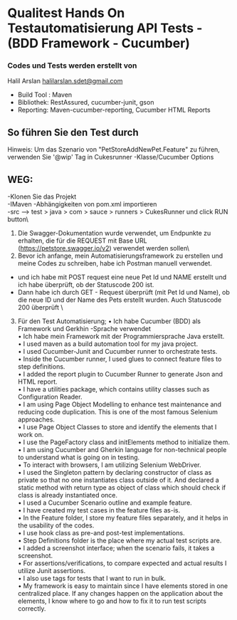 # Qualitest Hands On Testautomatisierung API Tests - (BDD Framework - Cucumber)


### Codes und Tests werden erstellt von 
Halil Arslan
halilarslan.sdet@gmail.com

- Build Tool : Maven
- Bibliothek: RestAssured, cucumber-junit, gson
- Reporting: Maven-cucumber-reporting, Cucumber HTML Reports

## So führen Sie den Test durch

Hinweis: Um das Szenario von "PetStoreAddNewPet.Feature" zu führen, verwenden Sie '@wip' Tag in Cukesrunner -Klasse/Cucumber Options

## WEG:
-Klonen Sie das Projekt\
-IMaven -Abhängigkeiten von pom.xml importieren\
-src --> test > java > com > sauce > runners > CukesRunner und click RUN button\

1. Die Swagger-Dokumentation wurde verwendet, um Endpunkte zu erhalten, die für die REQUEST mit Base URL (https://petstore.swagger.io/v2) verwendet werden sollen\
2. Bevor ich anfange, mein Automatisierungsframework zu erstellen und meine Codes zu schreiben, habe ich Postman manuell verwendet.
  - und ich habe mit POST request eine neue Pet Id und NAME erstellt und ich habe überprüft, ob der Statuscode 200 ist.
  - Dann habe ich durch GET - Request überprüft (mit Pet Id und Name), ob die neue ID und der Name des Pets erstellt wurden. Auch Statuscode 200 überprüft \
3. Für den Test Automatisierung;
   •  Ich habe Cucumber (BDD) als Framework und Gerkhin -Sprache verwendet \
   •  Ich habe mein Framework mit der Programmiersprache Java erstellt.\
•  I used maven as a build automation tool for my java project.\
•  I used Cucumber-Junit and Cucumber runner to orchestrate tests.\
•  Inside the Cucumber runner, I used glues to connect feature files to step definitions.\
•  I added the report plugin to Cucumber Runner to generate Json and HTML report.\
•  I have a utilities package, which contains utility classes such as Configuration Reader.\
•  I am using Page Object Modelling to enhance test maintenance and reducing code duplication. This is one of the most famous Selenium approaches.\
•  I use Page Object Classes to store and identify the elements that I work on.\
•  I use the PageFactory class and initElements method to initialize them.\
•  I am using Cucumber and Gherkin language for non-technical people to understand what is going on in testing.\
•  To interact with browsers, I am utilizing Selenium WebDriver.\
•  I used the Singleton pattern by declaring constructor of class as private so that no one instantiates class outside of it. And declared a static method with return type as object of class which should check if class is already instantiated once.\
•  I used a Cucumber Scenario outline and example feature.\
•  I have created my test cases in the feature files as-is.\
•  In the Feature folder, I store my feature files separately, and it helps in the usability of the codes.\
•  I use hook class as pre-and post-test implementations.\
•  Step Definitions folder is the place where my actual test scripts are.\
•  I added a screenshot interface; when the scenario fails, it takes a screenshot.\
•  For assertions/verifications, to compare expected and actual results I utilize Junit assertions.\
•  I also use tags for tests that I want to run in bulk.\
•  My framework is easy to maintain since I have elements stored in one centralized place. If any changes happen on the application about the elements, I know where to go and how to fix it to run test scripts correctly.
